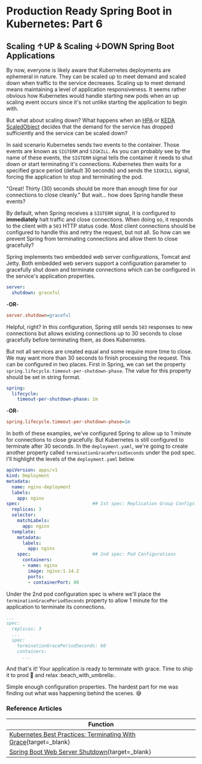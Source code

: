 # Production Ready Spring Boot in Kubernetes: Part 6

## Scaling &uarr;UP & Scaling &darr;DOWN Spring Boot Applications

By now, everyone is likely aware that Kubernetes deployments are ephemeral in nature. They can be scaled up to meet demand and scaled down when traffic to the service decreases. Scaling up to meet demand means maintaining a level of application responsiveness. It seems rather obvious how Kubernetes would handle starting new pods when an up scaling event occurs since it's not unlike starting the application to begin with.

But what about scaling down? What happens when an [HPA](https://kubernetes.io/docs/tasks/run-application/horizontal-pod-autoscale/) or [KEDA ScaledObject](https://keda.sh/docs/latest/concepts/scaling-deployments/) decides that the demand for the service has dropped sufficiently and the service can be scaled down?

In said scenario Kubernetes sends two events to the container. Those events are known as `SIGTERM` and `SIGKILL`. As you can probably see by the name of these events, the `SIGTERM` signal tells the container it needs to shut down or start terminating it's connections. Kubernetes then waits for a specified grace period (default 30 seconds) and sends the `SIGKILL` signal, forcing the application to stop and terminating the pod.

"Great! Thirty (30) seconds should be more than enough time for our connections to close cleanly." But wait... how does Spring handle these events?

By default, when Spring receives a `SIGTERM` signal, it is configured to **immediately** halt traffic and close connections. When doing so, it responds to the client with a `503` HTTP status code. Most client connections should be configured to handle this and retry the request, but not all. So how can we prevent Spring from terminating connections and allow them to close gracefully?

Spring implements two embedded web server configurations, Tomcat and Jetty. Both embedded web servers support a configuration parameter to gracefully shut down and terminate connections which can be configured in the service's application properties.

```yaml
server:
  shutdown: graceful
```

-**OR**-

```ini
server.shutdown=graceful
```

Helpful, right? In this configuration, Spring still sends `503` responses to new connections but allows existing connections up to 30 seconds to close gracefully before terminating them, as does Kubernetes.

But not all services are created equal and some require more time to close. We may want more than 30 seconds to finish processing the request. This can be configured in two places. First in Spring, we can set the property `spring.lifecycle.timeout-per-shutdown-phase`. The value for this property should be set in string format.

```yaml
spring:
  lifecycle:
    timeout-per-shutdown-phase: 1m
```

-**OR**-

```ini
spring.lifecycle.timeout-per-shutdown-phase=1m
```

In both of these examples, we've configured Spring to allow up to 1 minute for connections to close gracefully. But Kubernetes is still configured to terminate after 30 seconds. In the `deployment.yaml`, we're going to create another property called `terminationGracePeriodSeconds` under the pod spec. I'll highlight the levels of the `deployment.yaml` below.

```yaml
apiVersion: apps/v1
kind: Deployment
metadata:
  name: nginx-deployment
  labels:
    app: nginx
spec:                           ## 1st spec: Replication Group Configs
  replicas: 3
  selector:
    matchLabels:
      app: nginx
  template:
    metadata:
      labels:
        app: nginx
    spec:                       ## 2nd spec: Pod Configurations
      containers:
      - name: nginx
        image: nginx:1.14.2
        ports:
        - containerPort: 80
```

Under the 2nd pod configuration spec is where we'll place the `terminationGracePeriodSeconds` property to allow 1 minute for the application to terminate its connections.

```yaml
...
spec:
  replicas: 3
  ...
  spec:
    terminationGracePeriodSeconds: 60
    containers:
      ...
```

And that's it! Your application is ready to terminate with grace. Time to ship it to prod :rocket: and relax :beach_with_umbrella:.

Simple enough configuration properties. The hardest part for me was finding out what was happening behind the scenes. :sweat_smile:

### Reference Articles

| Function |
|----------|
|[Kubernetes Best Practices: Terminating With Grace](https://cloud.google.com/blog/products/containers-kubernetes/kubernetes-best-practices-terminating-with-grace){target=_blank}|
|[Spring Boot Web Server Shutdown](https://www.baeldung.com/spring-boot-web-server-shutdown){target=_blank}|
